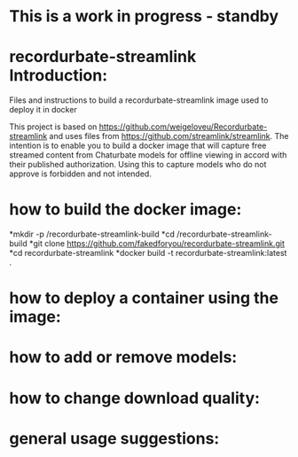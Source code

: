 # This is a work in progress - standby

# recordurbate-streamlink Introduction:
Files and instructions to build a recordurbate-streamlink image used to deploy it in docker

This project is based on https://github.com/weigeloveu/Recordurbate-streamlink and uses files from https://github.com/streamlink/streamlink. The intention is to enable you to build a docker image that will capture free streamed content from Chaturbate models for offline viewing in accord with their published authorization. Using this to capture models who do not approve is forbidden and not intended.

# how to build the docker image:
*mkdir -p /recordurbate-streamlink-build
*cd /recordurbate-streamlink-build
*git clone https://github.com/fakedforyou/recordurbate-streamlink.git
*cd recordurbate-streamlink
*docker build -t recordurbate-streamlink:latest .

# how to deploy a container using the image:


# how to add or remove models:


# how to change download quality:


# general usage suggestions:
